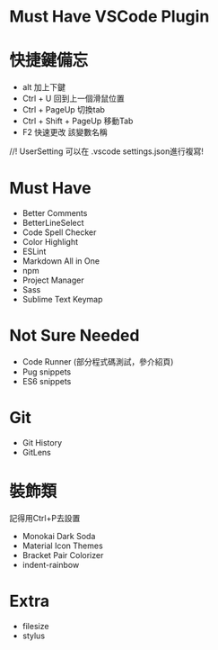 # Must Have VSCode Plugin

# 快捷鍵備忘
- alt 加上下鍵
- Ctrl + U 回到上一個滑鼠位置
- Ctrl + PageUp 切換tab
- Ctrl + Shift + PageUp 移動Tab
- F2 快速更改 該變數名稱

//! UserSetting 可以在 .vscode settings.json進行複寫!

# Must Have
* Better Comments
* BetterLineSelect
* Code Spell Checker
* Color Highlight
* ESLint
* Markdown All in One
* npm
* Project Manager
* Sass
* Sublime Text Keymap

# Not Sure Needed
* Code Runner (部分程式碼測試，參介紹頁)
* Pug snippets
* ES6 snippets

# Git
* Git History
* GitLens

# 裝飾類
記得用Ctrl+P去設置
* Monokai Dark Soda
* Material Icon Themes
* Bracket Pair Colorizer
* indent-rainbow

# Extra
* filesize
* stylus